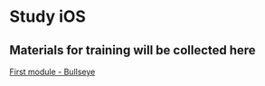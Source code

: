 # Study iOS

## Materials for training will be collected here

[First module - Bullseye](https://github.com/r-baranovskiy/Studying/tree/main/Raywenderlich/iOS%20and%20SwiftUI%20for%20Beginners/Your%20First%20iOS%20%26%20SwiftUI%20App%20-%20An%20App%20from%20Scratch/Bullseye)
